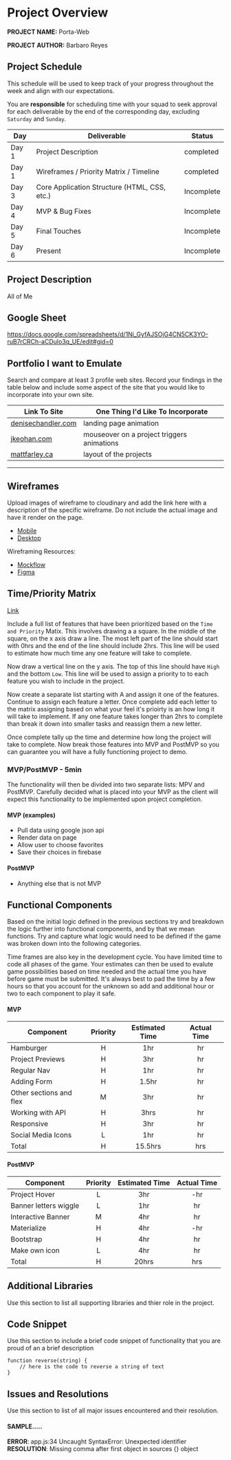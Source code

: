# Project Overview

**PROJECT NAME:** Porta-Web

**PROJECT AUTHOR:** Barbaro Reyes

## Project Schedule

This schedule will be used to keep track of your progress throughout the week and align with our expectations.  

You are **responsible** for scheduling time with your squad to seek approval for each deliverable by the end of the corresponding day, excluding `Saturday` and `Sunday`.

|  Day | Deliverable | Status
|---|---| ---|
|Day 1| Project Description | completed
|Day 1| Wireframes / Priority Matrix / Timeline | completed
|Day 3| Core Application Structure (HTML, CSS, etc.) | Incomplete
|Day 4| MVP & Bug Fixes | Incomplete
|Day 5| Final Touches | Incomplete
|Day 6| Present | Incomplete


## Project Description
All of Me

## Google Sheet

https://docs.google.com/spreadsheets/d/1Ni_GyfAJSOjG4CN5CK3YO-ruB7rCRCh-aCDulo3q_UE/edit#gid=0
## Portfolio I want to Emulate

Search and compare at least 3 profile web sites.  Record your findings in the table below and include some aspect of the site that you would like to incorporate into your own site.

Link To Site  | One Thing I'd Like To Incorporate | 
| ------------- | ------------- |
| [denisechandler.com](http://www.denisechandler.com/)| landing page animation
|[jkeohan.com](http://jkeohan.com/) | mouseover on a project triggers animations |
| [mattfarley.ca](http://mattfarley.ca/) |  layout of the projects

---

## Wireframes

Upload images of wireframe to cloudinary and add the link here with a description of the specific wireframe. Do not include the actual image and have it render on the page.  

- [Mobile](https://imgur.com/xEujRq6)
- [Desktop](https://imgur.com/ji02Cgz)

Wireframing Resources:

- [Mockflow](https://mockflow.com/app/#Wireframe)
- [Figma](https://www.figma.com/)


## Time/Priority Matrix 

[Link](https://imgur.com/2qxX3xR)

Include a full list of features that have been prioritized based on the `Time and Priority` Matix.  This involves drawing a a square.  In the middle of the square, on the x axis draw a line.  The most left part of the line should start with 0hrs and the end of the line should include 2hrs.  This line will be used to estimate how much time any one feature will take to complete. 

Now draw a vertical line on the y axis.  The top of this line should have `High` and the bottom `Low`.  This line will be used to assign a priority to to each feature you wish to include in the project.  

Now create a separate list starting with A and assign it one of the features.  Continue to assign each feature a letter.  Once complete add each letter to the matrix assigning based on what your feel it's prioirty is an how long it will take to implement. If any one feature takes longer than 2hrs to complete than break it down into smaller tasks and reassign them a new letter. 

Once complete tally up the time and determine how long the project will take to complete. Now break those features into MVP and PostMVP so you can guarantee you will have a fully functioning project to demo. 

### MVP/PostMVP - 5min

The functionality will then be divided into two separate lists: MPV and PostMVP.  Carefully decided what is placed into your MVP as the client will expect this functionality to be implemented upon project completion.  

#### MVP (examples)

- Pull data using google json api
- Render data on page 
- Allow user to choose favorites 
- Save their choices in firebase

#### PostMVP 

- Anything else that is not MVP

## Functional Components

Based on the initial logic defined in the previous sections try and breakdown the logic further into functional components, and by that we mean functions.  Try and capture what logic would need to be defined if the game was broken down into the following categories.

Time frames are also key in the development cycle.  You have limited time to code all phases of the game.  Your estimates can then be used to evalute game possibilities based on time needed and the actual time you have before game must be submitted. It's always best to pad the time by a few hours so that you account for the unknown so add and additional hour or two to each component to play it safe.

#### MVP
| Component | Priority | Estimated Time | Actual Time |
| --- | :---: |  :---: | :---: | 
| Hamburger | H | 1hr | hr |
| Project Previews | H | 3hr | hr |
| Regular Nav | H | 1hr | hr |  
| Adding Form | H | 1.5hr|  hr | 
| Other sections and flex| M | 3hr | hr|
| Working with API | H | 3hrs|  hr | 
| Responsive | H | 3hr | hr | hr |
| Social Media Icons | L | 1hr |  hr |
| Total | H | 15.5hrs| hrs |

#### PostMVP
| Component | Priority | Estimated Time | Actual Time |
| --- | :---: |  :---: | :---: | 
| Project Hover | L | 3hr | -hr | hr |
| Banner letters wiggle | L | 1hr | hr |
| Interactive Banner | M | 4hr | hr |
| Materialize | H | 4hr | -hr | hr |
| Bootstrap | H | 4hr | hr |
| Make own icon | L | 4hr | hr |
| Total | H | 20hrs| hrs |

## Additional Libraries
 Use this section to list all supporting libraries and thier role in the project. 

## Code Snippet

Use this section to include a brief code snippet of functionality that you are proud of an a brief description  

```
function reverse(string) {
	// here is the code to reverse a string of text
}
```

## Issues and Resolutions
 Use this section to list of all major issues encountered and their resolution.

#### SAMPLE.....
**ERROR**: app.js:34 Uncaught SyntaxError: Unexpected identifier                                
**RESOLUTION**: Missing comma after first object in sources {} object
